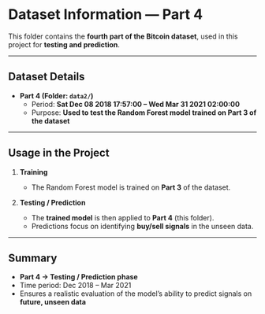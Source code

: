 # Dataset Information — Part 4  

This folder contains the **fourth part of the Bitcoin dataset**, used in this project for **testing and prediction**.  

---

## Dataset Details  

- **Part 4 (Folder: `data2/`)**  
  - Period: **Sat Dec 08 2018 17:57:00 – Wed Mar 31 2021 02:00:00**  
  - Purpose: **Used to test the Random Forest model trained on Part 3 of the dataset**  

---

## Usage in the Project  

1. **Training**  
   - The Random Forest model is trained on **Part 3** of the dataset.  

2. **Testing / Prediction**  
   - The **trained model** is then applied to **Part 4** (this folder).  
   - Predictions focus on identifying **buy/sell signals** in the unseen data.  

---

## Summary  

- **Part 4 → Testing / Prediction phase**  
- Time period: Dec 2018 – Mar 2021  
- Ensures a realistic evaluation of the model’s ability to predict signals on **future, unseen data**  

